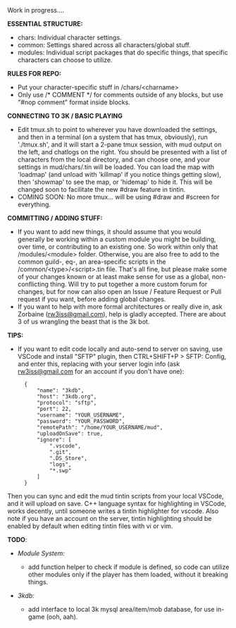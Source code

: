Work in progress....


**ESSENTIAL STRUCTURE:**
* chars: Individual character settings.
* common: Settings shared across all characters/global stuff.
* modules: Individual script packages that do specific things, that specific characters can choose to utilize.


**RULES FOR REPO:**
* Put your character-specific stuff in /chars/\<charname\>
* Only use /* COMMENT */ for comments outside of any blocks, but use "#nop comment" format inside blocks.


**CONNECTING TO 3K / BASIC PLAYING**
* Edit tmux.sh to point to wherever you have downloaded the settings, and then in a terminal (on a system that has tmux, obviously), run './tmux.sh', and it will start a 2-pane tmux session, with mud output on the left, and chatlogs on the right. You should be presented with a list of characters from the local directory, and can choose one, and your settings in mud/chars/<char>.tin will be loaded. You can load the map with 'loadmap' (and unload with 'killmap' if you notice things getting slow), then 'showmap' to see the map, or 'hidemap' to hide it. This will be changed soon to facilitate the new #draw feature in tintin.
* COMING SOON: No more tmux... will be using #draw and #screen for everything.
        

**COMMITTING / ADDING STUFF:**
* If you want to add new things, it should assume that you would generally be working within a custom module you might be building, over time, or contributing to an existing one. So work within only that /modules/\<module\> folder. Otherwise, you are also free to add to the common guild-, eq-, an area-specific scripts in the /common/\<type\>/\<script\>.tin file. That's all fine, but please make some of your changes known or at least make sense for use as a global, non-conflicting thing. Will try to put together a more custom forum for changes, but for now can also open an Issue / Feature Request or Pull request if you want, before adding global changes. 
* If you want to help with more formal architectures or really dive in, ask Zorbaine (rw3iss@gmail.com), help is gladly accepted. There are about 3 of us wrangling the beast that is the 3k bot.


**TIPS:**
* If you want to edit code locally and auto-send to server on saving, use VSCode and install "SFTP" plugin, then CTRL+SHIFT+P > SFTP: Config, and enter this, replacing with your server login info (ask rw3iss@gmail.com for an account if you don't have one):

        {
            "name": "3kdb",
            "host": "3kdb.org",
            "protocol": "sftp",
            "port": 22,
            "username": "YOUR_USERNAME",
            "password": "YOUR_PASSWORD",
            "remotePath": "/home/YOUR_USERNAME/mud",
            "uploadOnSave": true,
            "ignore": [
                ".vscode",
                ".git",
                ".DS_Store",
                "logs",
                "*.swp"
            ]
        }

Then you can sync and edit the mud tintin scripts from your local VSCode, and it will upload on save. C++ language syntax for highlighting in VSCode, works decently, until someone writes a tintin highlighter for vscode. Also note if you have an account on the server, tintin highlighting should be enabled by default when editing tintin files with vi or vim.


**TODO**:
* *Module System:*
    - add function helper to check if module is defined, so code can utilize other modules only if the player has them loaded, without it breaking things.
    
* *3kdb:*
    - add interface to local 3k mysql area/item/mob database, for use in-game (ooh, aah).
